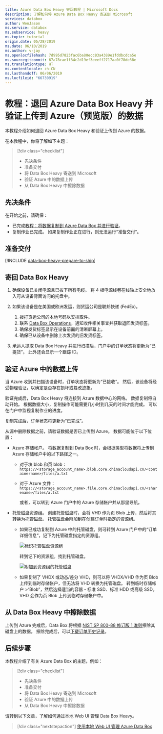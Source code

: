 ```yaml
---
title: Azure Data Box Heavy 寄回教程 | Microsoft Docs
description: 了解如何将 Azure Data Box Heavy 寄送到 Microsoft
services: databox
author: WenJason
ms.service: databox
ms.subservice: heavy
ms.topic: tutorial
origin.date: 05/28/2019
ms.date: 06/10/2019
ms.author: v-jay
ms.openlocfilehash: 7d995d7823fac6ba80ecc83a4389e1fddbcdca5e
ms.sourcegitcommit: 67a78cae1f34c2d19ef3eeeff2717aa0f78de38e
ms.translationtype: HT
ms.contentlocale: zh-CN
ms.lasthandoff: 06/06/2019
ms.locfileid: "66730919"
---
```

# <a name="tutorial-return-azure-data-box-heavy-and-verify-data-upload-to-azure-preview"></a>教程：退回 Azure Data Box Heavy 并验证上传到 Azure（预览版）的数据


本教程介绍如何退回 Azure Data Box Heavy 和验证上传到 Azure 的数据。

在本教程中，你将了解如下主题：

> [!div class="checklist"]
> * 先决条件
> * 准备交付
> * 将 Data Box Heavy 寄送到 Microsoft
> * 验证 Azure 中的数据上传
> * 从 Data Box Heavy 中擦除数据

## <a name="prerequisites"></a>先决条件

在开始之前，请确保：

- 已完成[教程：将数据复制到 Azure Data Box 并进行验证](data-box-heavy-deploy-copy-data.md)。
- 复制作业已完成。 如果复制作业正在进行，则无法运行“准备交付”。

## <a name="prepare-to-ship"></a>准备交付

[!INCLUDE [data-box-heavy-prepare-to-ship](../../includes/data-box-heavy-prepare-to-ship.md)]

## <a name="ship-data-box-heavy-back"></a>寄回 Data Box Heavy

1. 确保设备已关闭电源且已拔下所有电缆。 将 4 根电源线卷在线轴上安全地放入可从设备背面访问的托盘中。
2. 如果该设备是在美国或欧洲发运，则货运公司是联邦快递 (FedEx)。

    1. 拨打货运公司的本地号码以安排取件。
    2. 联系 [Data Box Operations](mailto:DataBoxOps@microsoft.com)，通知收件相关事宜并获取退回发货标签。
    3. 确保发货标签显示在设备前面的清晰屏幕上。
    4. 确保已从设备中删除上次发货的旧发货标签。
3. 承运人提取 Data Box Heavy 并进行扫描后，门户中的订单状态将更新为“已提货”。  此外还会显示一个跟踪 ID。

## <a name="verify-data-upload-to-azure"></a>验证 Azure 中的数据上传

当 Azure 收到并扫描该设备时，订单状态将更新为“已接收”。  然后，该设备将经受物理验证，以确定是否存在损坏或篡改迹象。

验证完成后，Data Box Heavy 将连接到 Azure 数据中心的网络。 数据复制将自动开始。 根据数据大小，复制操作可能需要几小时到几天的时间才能完成。 可以在门户中监视复制作业的进度。

复制完成后，订单状态将更新为“已完成”。 

从源中删除数据之前，请验证数据是否已上传到 Azure。 数据可能位于以下位置：

- Azure 存储帐户。 将数据复制到 Data Box 时，会根据类型将数据将上传到 Azure 存储帐户中的以下路径之一。

  - 对于块 blob 和页 blob：`https://<storage_account_name>.blob.core.chinacloudapi.cn/<containername>/files/a.txt`
  - 对于 Azure 文件：`https://<storage_account_name>.file.core.chinacloudapi.cn/<sharename>/files/a.txt`

    或者，可以转到 Azure 门户中的 Azure 存储帐户并从那里导航。

- 托管磁盘资源组。 创建托管磁盘时，会将 VHD 作为页 Blob 上传，然后将其转换为托管磁盘。 托管磁盘会附加到在创建订单时指定的资源组。 

    - 如果已成功复制到 Azure 中的托管磁盘，则可转到  Azure 门户中的“订单详细信息”，记下为托管磁盘指定的资源组。

        ![标识托管磁盘资源组](media/data-box-deploy-copy-data-from-vhds/order-details-managed-disk-resource-groups.png)

        转到记下的资源组，找到托管磁盘。

        ![附加到资源组的托管磁盘](media/data-box-deploy-copy-data-from-vhds/managed-disks-resource-group.png)

    - 如果复制了 VHDX 或动态/差分 VHD，则可以将 VHDX/VHD 作为页 Blob 上传到临时存储帐户，但无法将 VHD 转换为托管磁盘。 转到临时存储帐户 >“Blob”，然后选择适当的容器 - 标准 SSD、标准 HDD 或高级 SSD。  VHD 会作为页 Blob 上传到临时存储帐户中。

## <a name="erasure-of-data-from-data-box-heavy"></a>从 Data Box Heavy 中擦除数据
 
上传到 Azure 完成后，Data Box 将根据 [NIST SP 800-88 修订版 1 准则](https://csrc.nist.gov/News/2014/Released-SP-800-88-Revision-1,-Guidelines-for-Medi)擦除其磁盘上的数据。 擦除完成后，可以[下载订单历史记录](data-box-portal-admin.md#download-order-history)。

## <a name="next-steps"></a>后续步骤

本教程介绍了有关 Azure Data Box 的主题，例如：

> [!div class="checklist"]
> * 先决条件
> * 准备交付
> * 将 Data Box Heavy 寄送到 Microsoft
> * 验证 Azure 中的数据上传
> * 从 Data Box Heavy 中擦除数据

请转到以下文章，了解如何通过本地 Web UI 管理 Data Box Heavy。

> [!div class="nextstepaction"]
> [使用本地 Web UI 管理 Azure Data Box](./data-box-local-web-ui-admin.md)


